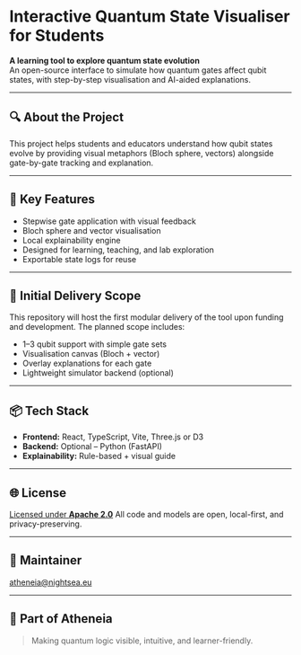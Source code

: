 # Interactive Quantum State Visualiser for Students

**A learning tool to explore quantum state evolution**  
An open-source interface to simulate how quantum gates affect qubit states, with step-by-step visualisation and AI-aided explanations.

---

## 🔍 About the Project

This project helps students and educators understand how qubit states evolve by providing visual metaphors (Bloch sphere, vectors) alongside gate-by-gate tracking and explanation.

---

## 🎯 Key Features

- Stepwise gate application with visual feedback  
- Bloch sphere and vector visualisation  
- Local explainability engine  
- Designed for learning, teaching, and lab exploration  
- Exportable state logs for reuse

---

## 🧪 Initial Delivery Scope

This repository will host the first modular delivery of the tool upon funding and development. The planned scope includes:

- 1–3 qubit support with simple gate sets  
- Visualisation canvas (Bloch + vector)  
- Overlay explanations for each gate  
- Lightweight simulator backend (optional)

---

## 📦 Tech Stack

- **Frontend:** React, TypeScript, Vite, Three.js or D3  
- **Backend:** Optional – Python (FastAPI)  
- **Explainability:** Rule-based + visual guide



---

## 🌐 License

[Licensed under **Apache 2.0**](LICENSE)
All code and models are open, local-first, and privacy-preserving.

---

## 🤝 Maintainer

[atheneia@nightsea.eu](https://nightsea.eu/research.html)

---

## 🧭 Part of Atheneia

> Making quantum logic visible, intuitive, and learner-friendly.
